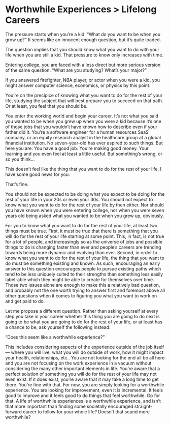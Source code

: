 # Worthwhile Experiences > Lifelong Careers

The pressure starts when you’re a kid. “What do you want to be when you grow up?” It seems like an innocent enough question, but it’s quite loaded.

The question implies that you should know what you want to do with your life when you are still a kid. That pressure to know only increases with time.

Entering college, you are faced with a less direct but more serious version of the same question. “What are you studying? What’s your major?”

If you answered firefighter, NBA player, or actor when you were a kid, you might answer computer science, economics, or physics by this point.

You’re on the precipice of knowing what you want to do for the rest of your life, studying the subject that will best prepare you to succeed on that path. Or at least, you feel that you should be.

You enter the working world and begin your career. It’s not what you said you wanted to be when you grew up when you were a kid because it’s one of those jobs that you wouldn’t have known how to describe even if your father did it. You’re a software engineer for a human resources SaaS company, or an equity research analyst in the healthcare group at a global financial institution. No seven-year-old has ever aspired to such things. But here you are. You have a good job. You’re making good money. Your learning and you even feel at least a little useful. But something’s wrong, or so you think…

This doesn’t feel like the thing that you want to do for the rest of your life. I have some good news for you:

That’s fine.

You should not be expected to be doing what you expect to be doing for the rest of your life in your 20s or even your 30s. You should not expect to know what you want to do for the rest of your life by then either. Nor should you have known when you were entering college, nor when you were seven years old being asked what you wanted to be when you grew up, obviously.

For you to know what you want to do for the rest of your life, at least two things must be true. First, it must be true that there is something that you will do for the rest of your life starting at some point. This, in fact, is not true for a lot of people, and increasingly so as the universe of jobs and possible things to do is changing faster than ever and people’s careers are trending towards being more dynamic and evolving than ever. Second, in order to know what you want to do for the rest of your life, the thing that you want to do must be something existing and known. As such, encouraging an early answer to this question encourages people to pursue existing paths which tend to be less uniquely suited to their strengths than something less easily label-able which they might be able to create for themselves over time. Those two issues alone are enough to make this a relatively bad question, and probably not the one worth trying to answer first and foremost above all other questions when it comes to figuring you what you want to work on and get paid to do.

Let me propose a different question. Rather than asking yourself at every step you take in your career whether this thing you are going to do next is going to be what you are going to do for the rest of your life, or at least has a chance to be, ask yourself the following instead:

“Does this seem like a worthwhile experience?”

This includes considering aspects of the experience outside of the job itself — where you will live, what you will do outside of work, how it might impact your health, relationships, etc.. You are not looking for the end all be all here and you are not focusing on the work experience in a vacuum without considering the many other important elements in life. You’re aware that a perfect solution of something you will do for the rest of your life may not even exist. If it does exist, you’re aware that it may take a long time to get there. You’re fine with that. For now, you are simply looking for a worthwhile experience. You are looking for improvement, even it is incremental. It feels good to improve and it feels good to do things that feel worthwhile. Go for that. A life of worthwhile experiences is a worthwhile experience, and isn’t that more important than finding some societally encouraged straight-forward career to follow for your whole life? Doesn’t that sound more worthwhile?
